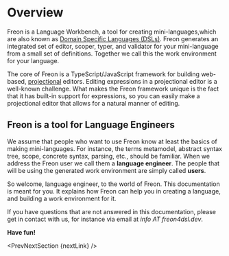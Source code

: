 <script>
    import PrevNextSection from '$lib/tutorial/PrevNextSection.svelte';

    let nextLink='/Documentation/Getting_Started';
</script>

# Overview

Freon is a Language Workbench, a tool for creating mini-languages,which are also known 
as <a href="https://en.wikipedia.org/wiki/Domain-specific*language" target="_blank">Domain Specific Languages (DSLs)</a>.
Freon generates an integrated set of editor, scoper, typer, and validator for your mini-language 
from a small set of definitions. Together we call this the work environment for your language.

The core of Freon is a TypeScript/JavaScript framework for building 
web-based, [projectional](/Documentation/Background/Projectional_Editing)
editors. Editing expressions in a projectional editor is a well-known challenge. What makes the
Freon framework unique is the fact that it has built-in support for expressions, so you can
easily make a projectional editor that allows for a natural manner of editing.

## Freon is a tool for Language Engineers

We assume that people who want to use Freon know at least the basics of making mini-languages. For instance,
the terms metamodel, abstract syntax tree, scope, concrete syntax, parsing, etc., should be familiar. 
When we address the Freon user we call them a **language engineer**. The people that will 
be using the generated work environment are simply called **users**.

So welcome, language engineer, to the world of Freon. This documentation is meant for you. It explains how Freon can help
you in creating a language, and building a work environment for it.

If you have questions that are not answered in this documentation, please get in contact with us,
for instance via email at _info AT freon4dsl.dev_.

**Have fun!**

<PrevNextSection {nextLink} />
